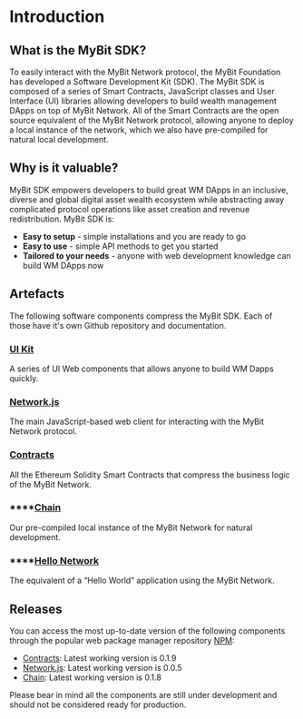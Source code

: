 # Introduction

## What is the MyBit SDK?

To easily interact with the MyBit Network protocol, the MyBit Foundation has developed a Software Development Kit \(SDK\). The MyBit SDK is composed of a series of Smart Contracts, JavaScript classes and User Interface \(UI\) libraries allowing developers to build wealth management DApps on top of MyBit Network. All of the Smart Contracts are the open source equivalent of the MyBit Network protocol, allowing anyone to deploy a local instance of the network, which we also have pre-compiled for natural local development.

## Why is it valuable? <a id="why-is-it-valuable"></a>

MyBit SDK empowers developers to build great WM DApps in an inclusive, diverse and global digital asset wealth ecosystem while abstracting away complicated protocol operations like asset creation and revenue redistribution. MyBit SDK is:

* **Easy to setup** - simple installations and you are ready to go
* **Easy to use** - simple API methods to get you started
* **Tailored to your needs** - anyone with web development knowledge can build WM DApps now

## Artefacts

The following software components compress the MyBit SDK. Each of those have it's own Github repository and documentation.

### ​[**UI Kit**](https://developer.mybit.io/ui) 

A series of UI Web components that allows anyone to build WM Dapps quickly.

### [**Network.js**](https://developer.mybit.io/web)

The main JavaScript-based web client for interacting with the MyBit Network protocol.

### [**Contracts**](https://developer.mybit.io/network)

All the Ethereum Solidity Smart Contracts that compress the business logic of the MyBit Network.

### \*\*\*\*[**Chain**](https://developer.mybit.io/chain)

Our pre-compiled local instance of the MyBit Network for natural development.

### \*\*\*\*[**Hello Network**](https://developer.mybit.io/hello-network)

The equivalent of a “Hello World” application using the MyBit Network.

## Releases

You can access the most up-to-date version of the following components through the popular web package manager repository [NPM](https://www.npmjs.com/):

* ​[Contracts](https://www.npmjs.com/package/@mybit/contracts): Latest working version is 0.1.9
* ​[Network.js](https://www.npmjs.com/package/@mybit/network.js): Latest working version is 0.0.5
* ​[Chain](https://www.npmjs.com/package/@mybit/chain): Latest working version is 0.1.8

Please bear in mind all the components are still under development and should not be considered ready for production.

